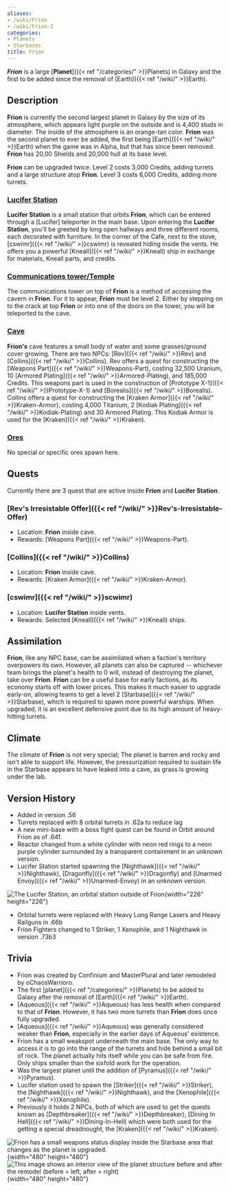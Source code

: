```yaml
---
aliases:
- /wiki/Frion
- /wiki/Frion-I
categories:
- Planets
- Starbases
title: Frion
---
```


**_Frion_** is a large [**Planet**]({{< ref "/categories/" >}}Planets) in Galaxy and the first to be added since the removal of [Earth]({{< ref "/wiki/" >}}Earth).

## Description

**Frion** is currently the second largest planet in Galaxy by the size of its atmosphere, which appears light purple on the outside and is 4,400 studs in diameter. The inside of the atmosphere is an orange-tan color. **Frion** was the second planet to ever be added, the first being [Earth]({{< ref "/wiki/" >}}Earth) when the game was in Alpha, but that has since been removed. **Frion** has 20,00 Shields and 20,000 hull at its base level.

**Frion** can be upgraded twice. Level 2 costs 3,000 Credits, adding turrets and a large structure atop **Frion**. Level 3 costs 6,000 Credits, adding more turrets.

### <u>Lucifer Station</u> 

**Lucifer Station** is a small station that orbits **Frion**, which can be entered through a [Lucifer] teleporter in the main base. Upon entering the **Lucifer Station**, you'll be greeted by long open hallways and three different rooms, each decorated with furniture. In the corner of the Cafe, next to the stove, [cswimr]({{< ref "/wiki/" >}}cswimr) is revealed hiding inside the vents. He offers you a powerful [Kneall]({{< ref "/wiki/" >}}Kneall) ship in exchange for materials, Kneall parts, and credits.

### <u>Communications tower/Temple</u> 

The communications tower on top of **Frion** is a method of accessing the cavern in **Frion**. For it to appear, **Frion** must be level 2. Either by stepping on to the crack at top **Frion** or into one of the doors on the tower, you will be teleported to the cave.

### <u>Cave</u>

**Frion's** cave features a small body of water and some grasses/ground cover growing. There are two NPCs: [Rev]({{< ref "/wiki/" >}}Rev) and [Collins]({{< ref "/wiki/" >}}Collins). Rev offers a quest for constructing the [Weapons Part]({{< ref "/wiki/" >}}Weapons-Part), costing 32,500 Uranium, 10 [Armored Plating]({{< ref "/wiki/" >}}Armored-Plating), and 185,000 Credits. This weapons part is used in the construction of [Prototype X-1]({{< ref "/wiki/" >}}Prototype-X-1) and [Borealis]({{< ref "/wiki/" >}}Borealis). Collins offers a quest for constructing the [Kraken Armor]({{< ref "/wiki/" >}}Kraken-Armor), costing 4,000 Titanium, 2 [Kodiak Plating]({{< ref "/wiki/" >}}Kodiak-Plating) and 30 Armored Plating. This Kodiak Armor is used for the [Kraken]({{< ref "/wiki/" >}}Kraken).

### <u>Ores</u>

No special or specific ores spawn here.

## Quests

Currently there are 3 quest that are active inside **Frion** and **Lucifer Station**.

### [Rev's Irresistable Offer]({{< ref "/wiki/" >}}Rev's-Irresistable-Offer) 

- Location: **Frion** inside cave.
- Rewards: [Weapons Part]({{< ref "/wiki/" >}}Weapons-Part).

### [Collins]({{< ref "/wiki/" >}}Collins)

- Location: **Frion** inside cave.
- Rewards: [Kraken Armor]({{< ref "/wiki/" >}}Kraken-Armor).

### [cswimr]({{< ref "/wiki/" >}}scwimr)

- Location: **Lucifer Station** inside vents.
- Rewards: Selected [Kneall]({{< ref "/wiki/" >}}Kneall) ships.

## Assimilation

**Frion**, like any NPC base, can be assimilated when a faction's territory overpowers its own. However, all planets can also be captured -- whichever team brings the planet's health to 0 will, instead of destroying the planet, take over **Frion**. **Frion** can be a useful base for early factions, as its economy starts off with lower prices. This makes it much easier to upgrade early-on, allowing teams to get a level 2 [Starbase]({{< ref "/wiki/" >}}Starbase), which is required to spawn more powerful warships. When upgraded, it is an excellent defensive point due to its high amount of heavy-hitting turrets.

## Climate

The climate of **Frion** is not very special; The planet is barren and rocky and isn't able to support life. However, the pressurization required to sustain life in the Starbase appears to have leaked into a cave, as grass is growing under the lab.

## Version History 

- Added in version .56
- Turrets replaced with 8 orbital turrets in .62a to reduce lag
- A new mini-base with a boss fight quest can be found in Orbit around Frion as of .64f.
- Reactor changed from a white cylinder with neon red rings to a neon purple cylinder surrounded by a transparent containment in an unknown version.
- Lucifer Station started spawning the [Nighthawk]({{< ref "/wiki/" >}}Nighthawk), [Dragonfly]({{< ref "/wiki/" >}}Dragonfly) and [Unarmed Envoy]({{< ref "/wiki/" >}}Unarmed-Envoy) in an unknown version.

![The Lucifer Station, an orbital station outside of
Frion](<Galaxy_Frion.png-LuciferStation(ICON).png> "The Lucifer Station, an orbital station outside of Frion"){width="226" height="226"}

- Orbital turrets were replaced with Heavy Long Range Lasers and Heavy Railguns in .66b
- Frion Fighters changed to 1 Striker, 1 Xenophile, and 1 Nighthawk in version .73b3

## Trivia

- Frion was created by Confinium and MasterPlural and later remodeled by oChaosWarrioro.
- The first [planet]({{< ref "/categories/" >}}Planets) to be added to Galaxy after the removal of [Earth]({{< ref "/wiki/" >}}Earth).
- [Aqueous]({{< ref "/wiki/" >}}Aqueous) has less health when compared to that of **Frion**. However, it has two more turrets than **Frion** does once fully upgraded.
- [Aqueous]({{< ref "/wiki/" >}}Aqueous) was generally considered weaker than **Frion**, especially in the earlier days of Aqueous' existence.
- Frion has a small weakspot underneath the main base. The only way to access it is to go into the range of the turrets and hide behind a small bit of rock. The planet actually hits itself while you can be safe from fire. Only ships smaller than the sixfold work for the operation.
- Was the largest planet until the addition of [Pyramus]({{< ref "/wiki/" >}}Pyramus).
- Lucifer station used to spawn the [Striker]({{< ref "/wiki/" >}}Striker), the [Nighthawk]({{< ref "/wiki/" >}}Nighthawk), and the [Xenophile]({{< ref "/wiki/" >}}Xenophile).
- Previously it holds 2 NPCs, both of which are used to get the quests known as [Depthbreaker]({{< ref "/wiki/" >}}Depthbreaker), [Dining In Hell]({{< ref "/wiki/" >}}Dining-In-Hell) which were both used for the getting a special dreadnought, the [Kraken]({{< ref "/wiki/" >}}Kraken).

![Frion has a small weapons status display inside the Starbase area that
changes as the planet is
upgraded.](FrionWeaponslvl1and2.png "Frion has a small weapons status display inside the Starbase area that changes as the planet is upgraded."){width="480" height="480"} ![This image shows an interior view of the planet
structure before and after the remodel (before = left, after =
right)](InsideFrion1comparison.jpg "This image shows an interior view of the planet structure before and after the remodel (before = left, after = right)"){width="480" height="480"}